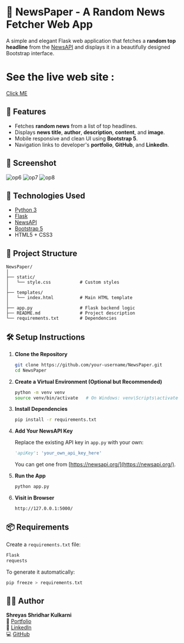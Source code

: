 # 📰 NewsPaper - A Random News Fetcher Web App

A simple and elegant Flask web application that fetches a **random top headline** from the [NewsAPI](https://newsapi.org/) and displays it in a beautifully designed Bootstrap interface.


# See the live web site : 
[Click ME](https://newspaper-4h43.onrender.com/)
## 🚀 Features

- Fetches **random news** from a list of top headlines.
- Displays **news title**, **author**, **description**, **content**, and **image**.
- Mobile responsive and clean UI using **Bootstrap 5**.
- Navigation links to developer's **portfolio**, **GitHub**, and **LinkedIn**.

## 📸 Screenshot
![op6](https://github.com/user-attachments/assets/911c7ce5-1db2-43b4-9f04-a5e9a01de91f)
![op7](https://github.com/user-attachments/assets/61adc2d5-1d60-4e5f-bcb6-a64956c876bf)
![op8](https://github.com/user-attachments/assets/9a159f06-9721-437e-89ec-8fa0a81c21fe)



## 🔧 Technologies Used

- [Python 3](https://www.python.org/)
- [Flask](https://flask.palletsprojects.com/)
- [NewsAPI](https://newsapi.org/)
- [Bootstrap 5](https://getbootstrap.com/)
- HTML5 + CSS3

## 📁 Project Structure

```
NewsPaper/
│
├── static/
│   └── style.css           # Custom styles
│
├── templates/
│   └── index.html          # Main HTML template
│
├── app.py                  # Flask backend logic
├── README.md               # Project description
└── requirements.txt        # Dependencies
```

## 🛠️ Setup Instructions

1. **Clone the Repository**
   ```bash
   git clone https://github.com/your-username/NewsPaper.git
   cd NewsPaper
   ```

2. **Create a Virtual Environment (Optional but Recommended)**
   ```bash
   python -m venv venv
   source venv/bin/activate   # On Windows: venv\Scripts\activate
   ```

3. **Install Dependencies**
   ```bash
   pip install -r requirements.txt
   ```

4. **Add Your NewsAPI Key**

   Replace the existing API key in `app.py` with your own:
   ```python
   'apiKey': 'your_own_api_key_here'
   ```

   You can get one from [https://newsapi.org/](https://newsapi.org/).

5. **Run the App**
   ```bash
   python app.py
   ```

6. **Visit in Browser**
   ```
   http://127.0.0.1:5000/
   ```

## 📦 Requirements

Create a `requirements.txt` file:
```txt
Flask
requests
```

To generate it automatically:
```bash
pip freeze > requirements.txt
```

## 🙋‍♂️ Author

**Shreyas Shridhar Kulkarni**  
🔗 [Portfolio](https://shreyasshridharkulkarni.netlify.app/)  
💼 [LinkedIn](https://linkedin.com/in/shreyas-shridhar-kulkarni-946a0225a)  
💻 [GitHub](https://github.com/Shreyu-07)
